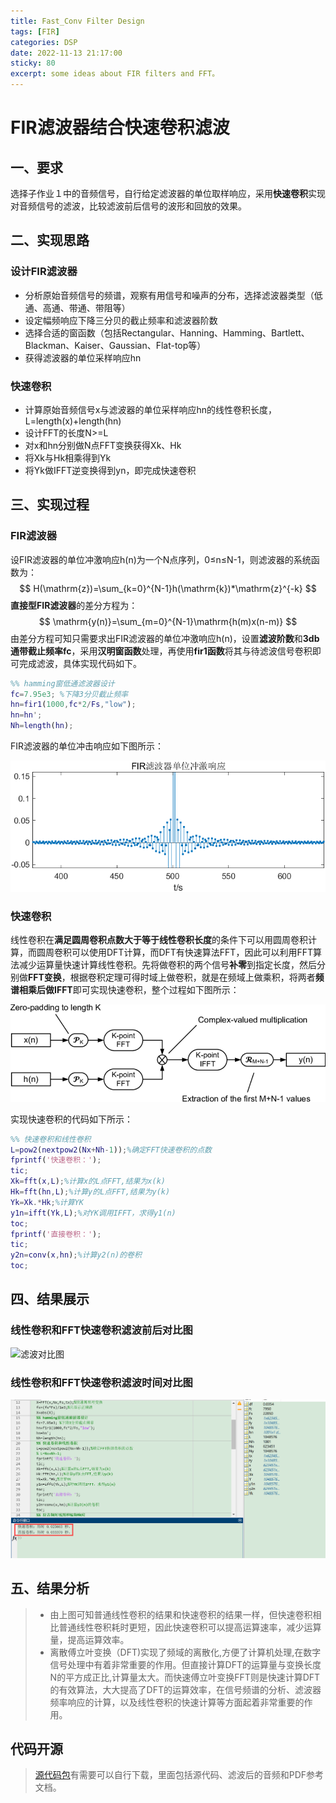 ```yaml
---
title: Fast_Conv Filter Design
tags: [FIR]
categories: DSP
date: 2022-11-13 21:17:00
sticky: 80
excerpt: some ideas about FIR filters and FFT。
---
```

# FIR滤波器结合快速卷积滤波

## 一、要求

选择子作业１中的音频信号，自行给定滤波器的单位取样响应，采用**快速卷积**实现对音频信号的滤波，比较滤波前后信号的波形和回放的效果。

## 二、实现思路

### 设计FIR滤波器

- 分析原始音频信号的频谱，观察有用信号和噪声的分布，选择滤波器类型（低通、高通、带通、带阻等）
- 设定幅频响应下降三分贝的截止频率和滤波器阶数
- 选择合适的窗函数（包括Rectangular、Hanning、Hamming、Bartlett、Blackman、Kaiser、Gaussian、Flat-top等）
- 获得滤波器的单位采样响应hn

### 快速卷积

- 计算原始音频信号x与滤波器的单位采样响应hn的线性卷积长度，L=length(x)+length(hn)
- 设计FFT的长度N>=L
- 对x和hn分别做N点FFT变换获得Xk、Hk
- 将Xk与Hk相乘得到Yk
- 将Yk做IFFT逆变换得到yn，即完成快速卷积

## 三、实现过程

### FIR滤波器

设FIR滤波器的单位冲激响应h(n)为一个N点序列，0≤n≤N-1，则滤波器的系统函数为：
$$
H(\mathrm{z})=\sum_{k=0}^{N-1}h(\mathrm{k})*\mathrm{z}^{-k}
$$
**直接型FIR滤波器**的差分方程为：
$$
\mathrm{y(n)}=\sum_{m=0}^{N-1}\mathrm{h(m)x(n-m)}
$$
由差分方程可知只需要求出FIR滤波器的单位冲激响应h(n)，设置**滤波阶数**和**3db通带截止频率fc**，采用**汉明窗函数**处理，再使用**fir1函数**将其与待滤波信号卷积即可完成滤波，具体实现代码如下。

```matlab
%% hamming窗低通滤波器设计
fc=7.95e3; %下降3分贝截止频率
hn=fir1(1000,fc*2/Fs,"low");
hn=hn';
Nh=length(hn);
```

FIR滤波器的单位冲击响应如下图所示：

![](https://raw.githubusercontent.com/Alleyf/PictureMap/main/web_icons/image-20221013213239697.png)

### 快速卷积

线性卷积在**满足圆周卷积点数大于等于线性卷积长度**的条件下可以用圆周卷积计算，而圆周卷积可以使用DFT计算，而DFT有快速算法FFT，因此可以利用FFT算法减少运算量快速计算线性卷积。先将做卷积的两个信号**补零**到指定长度，然后分别做**FFT变换**，根据卷积定理可得时域上做卷积，就是在频域上做乘积，将两者**频谱相乘后做IFFT**即可实现快速卷积，整个过程如下图所示：

![FFT流程图](https://raw.githubusercontent.com/Alleyf/PictureMap/main/web_icons/Fast-linear-convolution-realized-by-circular-convolution-in-the-DFT-domain.png)

实现快速卷积的代码如下所示：

```matlab
%% 快速卷积和线性卷积
L=pow2(nextpow2(Nx+Nh-1));%确定FFT快速卷积的点数
fprintf('快速卷积：');
tic;
Xk=fft(x,L);%计算x的L点FFT,结果为x(k)
Hk=fft(hn,L);%计算y的L点FFT,结果为y(k)
Yk=Xk.*Hk;%计算YK
y1n=ifft(Yk,L);%对YK调用IFFT，求得y1(n)
toc;
fprintf('直接卷积：');
tic;
y2n=conv(x,hn);%计算y2(n)的卷积
toc;
```

## 四、结果展示

### 线性卷积和FFT快速卷积滤波前后对比图

![滤波对比图](https://img.gouka.la/i/2022/11/14/z1xwyl.webp)

### 线性卷积和FFT快速卷积滤波时间对比图

![时间对比图](https://raw.githubusercontent.com/Alleyf/PictureMap/main/web_icons/%E6%97%B6%E9%97%B4%E5%AF%B9%E6%AF%94%E5%9B%BE.png)

## 五、结果分析

> - 由上图可知普通线性卷积的结果和快速卷积的结果一样，但快速卷积相比普通线性卷积耗时更短，因此快速卷积可以提高运算速率，减少运算量，提高运算效率。
> - 离散傅立叶变换（DFT)实现了频域的离散化,方便了计算机处理,在数字信号处理中有着非常重要的作用。但直接计算DFT的运算量与变换长度N的平方成正比,计算量太大。而快速傅立叶变换FFT则是快速计算DFT的有效算法，大大提高了DFT的运算效率，在信号频谱的分析、滤波器频率响应的计算，以及线性卷积的快速计算等方面起着非常重要的作用。

## 代码开源

> [源代码包](https://vkceyugu.cdn.bspapp.com/VKCEYUGU-24bfcec2-0b23-4547-a957-73ffab276534/c6e41a2b-0baa-4e0d-844b-9df8885dfe0c.zip)有需要可以自行下载，里面包括源代码、滤波后的音频和PDF参考文档。